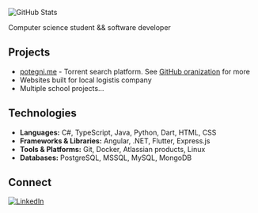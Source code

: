 ![GitHub Stats](https://github-readme-stats.vercel.app/api?username=lebaaar&show_icons=true&title_color=fff&text_color=ffffff&bg_color=0d1117&icon_color=552db6&hide_border=true&border_radius=12&hide_rank=true)

Computer science student && software developer

## Projects
- [potegni.me](https://github.com/potegnime) - Torrent search platform. See [GitHub oranization](https://github.com/potegnime) for more
- Websites built for local logistis company
- Multiple school projects...


## Technologies
- **Languages:** C#, TypeScript, Java, Python, Dart, HTML, CSS
- **Frameworks & Libraries:** Angular, .NET, Flutter, Express.js
- **Tools & Platforms:** Git, Docker, Atlassian products, Linux
- **Databases:** PostgreSQL, MSSQL, MySQL, MongoDB

## Connect 
[![LinkedIn](https://img.shields.io/badge/LinkedIn-0A66C2?style=for-the-badge&logo=linkedin&logoColor=white)](https://www.linkedin.com/in/lan-lebar)  
